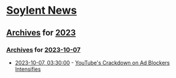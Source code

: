 # [Soylent News](../../../README.md)

## [Archives](../../index.md) for [2023](../index.md)

### [Archives](../../index.md) for [2023-10-07](index.md)

* [2023-10-07, 03:30:00](https://soylentnews.org/article.pl?sid=23/10/06/1041218&from=rss) - [YouTube's Crackdown on Ad Blockers Intensifies](https://soylentnews.org/article.pl?sid=23/10/06/1041218&from=rss)

